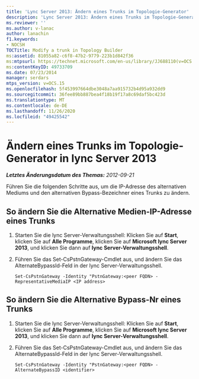 ```yaml
---
title: 'Lync Server 2013: Ändern eines Trunks im Topologie-Generator'
description: 'Lync Server 2013: Ändern eines Trunks im Topologie-Generator'
ms.reviewer: ''
ms.author: v-lanac
author: lanachin
f1.keywords:
- NOCSH
TOCTitle: Modify a trunk in Topology Builder
ms:assetid: 81055a82-c6f8-47b2-9779-223b1d842f36
ms:mtpsurl: https://technet.microsoft.com/en-us/library/JJ688110(v=OCS.15)
ms:contentKeyID: 49733709
ms.date: 07/23/2014
manager: serdars
mtps_version: v=OCS.15
ms.openlocfilehash: 5f453997664dbe3048a7aa915732b4d95a932dd9
ms.sourcegitcommit: 36fee89bb887bea4f18b19f17a8c69daf5bc423d
ms.translationtype: MT
ms.contentlocale: de-DE
ms.lasthandoff: 11/26/2020
ms.locfileid: "49425542"
---
```

# <a name="modify-a-trunk-in-topology-builder-in-lync-server-2013"></a>Ändern eines Trunks im Topologie-Generator in lync Server 2013

<div data-xmlns="http://www.w3.org/1999/xhtml">

<div class="topic" data-xmlns="http://www.w3.org/1999/xhtml" data-msxsl="urn:schemas-microsoft-com:xslt" data-cs="https://msdn.microsoft.com/">

<div data-asp="https://msdn2.microsoft.com/asp">



</div>

<div id="mainSection">

<div id="mainBody">

<span> </span>

_**Letztes Änderungsdatum des Themas:** 2012-09-21_

Führen Sie die folgenden Schritte aus, um die IP-Adresse des alternativen Mediums und den alternativen Bypass-Bezeichner eines Trunks zu ändern.

<div>

## <a name="to-modify-the-alternate-media-ip-address-of-a-trunk"></a>So ändern Sie die Alternative Medien-IP-Adresse eines Trunks

1.  Starten Sie die lync Server-Verwaltungsshell: Klicken Sie auf **Start**, klicken Sie auf **Alle Programme**, klicken Sie auf **Microsoft lync Server 2013**, und klicken Sie dann auf **lync Server-Verwaltungsshell**.

2.  Führen Sie das Set-CsPstnGateway-Cmdlet aus, und ändern Sie das AlternateBypassId-Feld in der lync Server-Verwaltungsshell.
    
        Set-CsPstnGateway -Identity "PstnGateway:<peer FQDN> -RepresentativeMediaIP <IP address>

</div>

<div>

## <a name="to-modify-the-alternate-bypassid-of-a-trunk"></a>So ändern Sie die Alternative Bypass-Nr eines Trunks

1.  Starten Sie die lync Server-Verwaltungsshell: Klicken Sie auf **Start**, klicken Sie auf **Alle Programme**, klicken Sie auf **Microsoft lync Server 2013**, und klicken Sie dann auf **lync Server-Verwaltungsshell**.

2.  Führen Sie das Set-CsPstnGateway-Cmdlet aus, und ändern Sie das AlternateBypassId-Feld in der lync Server-Verwaltungsshell.
    
        Set-CsPstnGateway -Identity "PstnGateway:<peer FQDN> -AlternateBypassID <identifier>

</div>

</div>

<span> </span>

</div>

</div>

</div>

